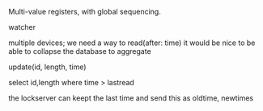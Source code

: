 

Multi-value registers, with global sequencing.

watcher

multiple devices; we need a way to read(after: time)
it would be nice to be able to collapse the database to aggregate

update(id, length, time)

select id,length where time > lastread

the lockserver can keept the last time and send this as oldtime, newtimes

